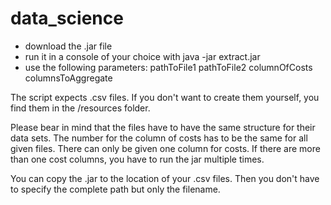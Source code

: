 # data_science

* download the .jar file
* run it in a console of your choice with java -jar extract.jar
* use the following parameters: pathToFile1 pathToFile2 columnOfCosts columnsToAggregate

The script expects .csv files. If you don't want to create them yourself, you find them in the /resources folder.

Please bear in mind that the files have to have the same structure for their data sets. The number for the column of costs has to be the same for all given files. There can only be given one column for costs. If there are more than one cost columns, you have to run the jar multiple times.

You can copy the .jar to the location of your .csv files. Then you don't have to specify the complete path but only the filename.
